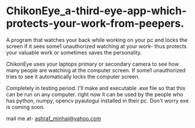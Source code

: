 # ChikonEye_a-third-eye-app-which-protects-your-work-from-peepers.
A program that watches your back while working on your pc and locks the screen if it sees some1 unauthorized watching at your work- thus protects your valuable work or sometimes saves the personality.

ChikonEye uses your laptops primary or secondary camera to see how 
many people are watching at the computer screen. If some1 unauthorized tries to see 
it automatically locks the computer screen.

Completely in testing period.
I'll make and executable .exe file so that this can be run on any computer.
right now it can be used by the people who has python, numpy, opencv pyautogui
installed in their pc. Don't worry exe is coming soon.

mail me at- ashraf_minhaj@yahoo.com
